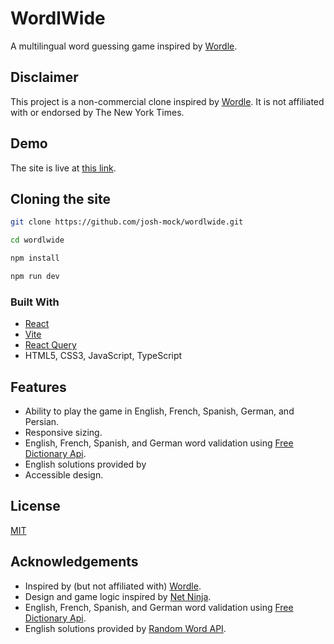 # WordlWide

A multilingual word guessing game inspired by [Wordle](https://www.nytimes.com/games/wordle/index.html).

## Disclaimer

This project is a non-commercial clone inspired by [Wordle](https://www.nytimes.com/games/wordle/index.html). It is not affiliated with or endorsed by The New York Times.

## Demo

The site is live at [this link](https://josh-mock.com).

## Cloning the site

```bash
git clone https://github.com/josh-mock/wordlwide.git

cd wordlwide

npm install

npm run dev
```

### Built With

- [React](https://reactjs.org/)
- [Vite](https://vitejs.dev/)
- [React Query](https://tanstack.com/query/latest)
- HTML5, CSS3, JavaScript, TypeScript

## Features

- Ability to play the game in English, French, Spanish, German, and Persian.
- Responsive sizing.
- English, French, Spanish, and German word validation using [Free Dictionary Api](https://freedictionaryapi.com/).
- English solutions provided by
- Accessible design.

## License

[MIT](https://choosealicense.com/licenses/mit/)

## Acknowledgements

- Inspired by (but not affiliated with) [Wordle](https://www.nytimes.com/games/wordle/index.html).
- Design and game logic inspired by [Net Ninja](https://youtu.be/ZSWl5UwhHcs?si=XFJy5HsbLftsWOJK).
- English, French, Spanish, and German word validation using [Free Dictionary Api](https://freedictionaryapi.com/).
- English solutions provided by [Random Word API](https://random-word-api.vercel.app/).
